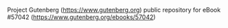 Project Gutenberg (https://www.gutenberg.org) public repository for
eBook #57042 (https://www.gutenberg.org/ebooks/57042)
